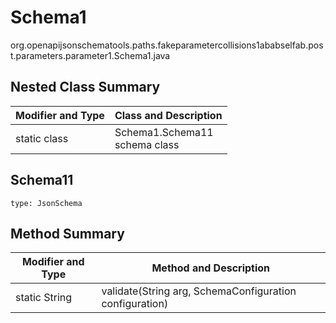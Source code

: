 # Schema1
org.openapijsonschematools.paths.fakeparametercollisions1ababselfab.post.parameters.parameter1.Schema1.java

## Nested Class Summary
| Modifier and Type | Class and Description |
| ----------------- | ---------------------- |
| static class | Schema1.Schema11<br> schema class |

## Schema11
```
type: JsonSchema
```

## Method Summary
| Modifier and Type | Method and Description |
| ----------------- | ---------------------- |
| static String | validate(String arg, SchemaConfiguration configuration) |
